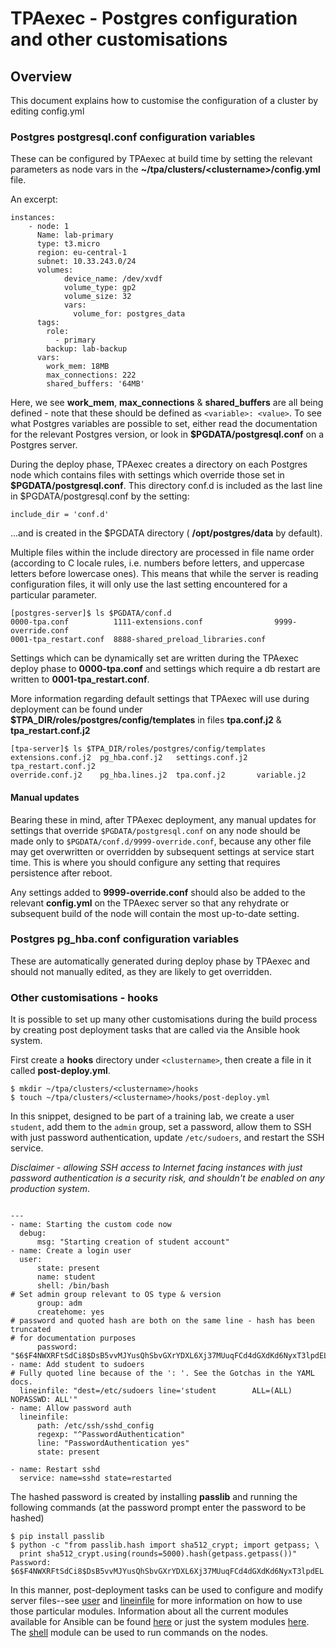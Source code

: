 # TPAexec - Postgres configuration and other customisations

## Overview

This document explains how to customise the configuration of a cluster
by editing config.yml

### Postgres postgresql.conf configuration variables

These can be configured by TPAexec at build time by setting the relevant
parameters as node vars in the **~/tpa/clusters/\<clustername>/config.yml**
file.

An excerpt:

```
instances:
    - node: 1
      Name: lab-primary
      type: t3.micro
      region: eu-central-1
      subnet: 10.33.243.0/24
      volumes:
            device_name: /dev/xvdf
            volume_type: gp2
            volume_size: 32
            vars:
              volume_for: postgres_data
      tags:
        role:
          - primary
        backup: lab-backup
      vars:
        work_mem: 18MB
        max_connections: 222
        shared_buffers: '64MB'
```

Here, we see **work_mem**, **max_connections** & **shared_buffers** are all
being defined - note that these should be defined as `<variable>: <value>`. To
see what Postgres variables are possible to set, either read the documentation
for the relevant Postgres version, or look in **$PGDATA/postgresql.conf** on a
Postgres server.

During the deploy phase, TPAexec creates a directory on each Postgres node which
contains files with settings which override those set in
**$PGDATA/postgresql.conf**. This directory conf.d is included as the last line
in $PGDATA/postgresql.conf by the setting:

```
include_dir = 'conf.d'
```

...and is created in the $PGDATA directory ( **/opt/postgres/data** by default).

Multiple files within the include directory are processed in file name order
(according to C locale rules, i.e. numbers before letters, and uppercase
letters before lowercase ones). This means that while the server is reading
configuration files, it will only use the last setting encountered for a
particular parameter.

```
[postgres-server]$ ls $PGDATA/conf.d
0000-tpa.conf          1111-extensions.conf                9999-override.conf
0001-tpa_restart.conf  8888-shared_preload_libraries.conf
```

Settings which can be dynamically set are written during the TPAexec deploy
phase to **0000-tpa.conf** and settings which require a db restart are written
to **0001-tpa_restart.conf**.

More information regarding default settings that TPAexec will use during
deployment can be found under **$TPA_DIR/roles/postgres/config/templates**
in files **tpa.conf.j2** & **tpa_restart.conf.j2**

```
[tpa-server]$ ls $TPA_DIR/roles/postgres/config/templates
extensions.conf.j2  pg_hba.conf.j2   settings.conf.j2  tpa_restart.conf.j2
override.conf.j2    pg_hba.lines.j2  tpa.conf.j2       variable.j2
```

#### Manual updates

Bearing these in mind, after TPAexec deployment, any manual updates for settings
that override ``$PGDATA/postgresql.conf`` on any node should be made only to
``$PGDATA/conf.d/9999-override.conf``, because any other file may get overwritten
or overridden by subsequent settings at service start time. This is where you
should configure any setting that requires persistence after reboot.

Any settings added to **9999-override.conf** should also be added to the
relevant **config.yml** on the TPAexec server so that any rehydrate or
subsequent build of the node will contain the most up-to-date setting.

### Postgres pg_hba.conf configuration variables

These are automatically generated during deploy phase by TPAexec and should
not manually edited, as they are likely to get overridden.


### Other customisations - hooks

It is possible to set up many other customisations during the build process by
creating post deployment tasks that are called via the Ansible hook system.

First create a **hooks** directory under `<clustername>`, then create a file in
it called **post-deploy.yml**.

```
$ mkdir ~/tpa/clusters/<clustername>/hooks
$ touch ~/tpa/clusters/<clustername>/hooks/post-deploy.yml

```

In this snippet, designed to be part of a training lab, we create a user
`student`, add them to the `admin` group, set a password, allow them to SSH
with just password authentication, update `/etc/sudoers`, and restart the SSH
service.

*Disclaimer - allowing SSH access to Internet facing instances with just
password authentication is a security risk, and shouldn't be enabled on any
production system*.

```

---
- name: Starting the custom code now
  debug:
      msg: "Starting creation of student account"
- name: Create a login user
  user:
      state: present
      name: student
      shell: /bin/bash
# Set admin group relevant to OS type & version
      group: adm
      createhome: yes
# password and quoted hash are both on the same line - hash has been truncated
# for documentation purposes
      password: "$6$F4NWXRFtSdCi8$DsB5vvMJYusQhSbvGXrYDXL6Xj37MUuqFCd4dGXdKd6NyxT3lpdEL"
- name: Add student to sudoers
# Fully quoted line because of the ': '. See the Gotchas in the YAML docs.
  lineinfile: "dest=/etc/sudoers line='student        ALL=(ALL)       NOPASSWD: ALL'"
- name: Allow password auth
  lineinfile:
      path: /etc/ssh/sshd_config
      regexp: "^PasswordAuthentication"
      line: "PasswordAuthentication yes"
      state: present

- name: Restart sshd
  service: name=sshd state=restarted

```

The hashed password is created by installing **passlib** and running the
following commands (at the password prompt enter the password to be hashed)

```
$ pip install passlib
$ python -c "from passlib.hash import sha512_crypt; import getpass; \
  print sha512_crypt.using(rounds=5000).hash(getpass.getpass())"
Password:
$6$F4NWXRFtSdCi8$DsB5vvMJYusQhSbvGXrYDXL6Xj37MUuqFCd4dGXdKd6NyxT3lpdEL
```

In this manner, post-deployment tasks can be used to configure and modify server
files--see [user](http://docs.ansible.com/ansible/latest/modules/user_module.html#user-module) and [lineinfile](http://docs.ansible.com/ansible/latest/modules/lineinfile_module.html) for more information on how to use those particular modules. Information about all the current modules available for Ansible can be found [here](http://docs.ansible.com/ansible/latest/modules/list_of_all_modules.html) or just the system modules [here](http://docs.ansible.com/ansible/latest/modules/list_of_system_modules.html). The [shell](http://docs.ansible.com/ansible/latest/modules/shell_module.html#shell-module) module can be used to run commands on the nodes.
